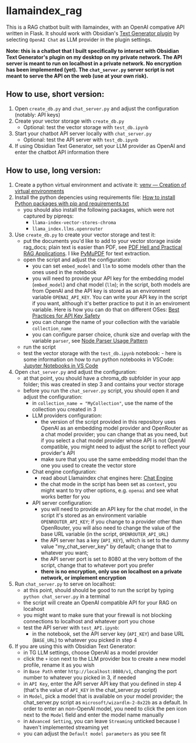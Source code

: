 # llamaindex_rag
This is a RAG chatbot built with llamaindex, with an OpenAI compative API written in Flask. It should work with Obsidian's [Text Generator plugin](https://github.com/nhaouari/obsidian-textgenerator-plugin) by selecting `OpenAI Chat` as LLM provider in the plugin settings.  

**Note: this is a chatbot that I built specifically to interact with Obsidian Text Generator's plugin on my desktop on my private network. The API server is meant to run on localhost in a private network. No encryption has been implemented (yet). The `chat_server.py` server script is not meant to serve the API on the web (use at your own risk).**

## How to use, short version:

1. Open `create_db.py` and `chat_server.py` and adjust the configuration (notably: API keys)
2. Create your vector storage with `create_db.py`
   - Optional: test the vector storage with `test_db.ipynb`
3. Start your chatbot API server locally with `chat_server.py`
   - Optional: test the API server with `test_db.ipynb`
4. If using Obsidian Text Generator, set your LLM provider as OpenAI and enter the chatbot API information there


## How to use, long version:

1. Create a python virtual environment and activate it: [venv — Creation of virtual environments](https://docs.python.org/3/library/venv.html)
2. Install the python depencies using requirements file: [How to install Python packages with pip and requirements.txt](https://note.nkmk.me/en/python-pip-install-requirements/)
   - you should also install the following packages, which were not captured by pipreqs:
      - `llama-index-vector-stores-chroma`
      - `llama_index.llms.openrouter`
3. Use `create_db.py` to create your vector storage and test it:
   - put the documents you'd like to add to your vector storage inside rag_docs; plain text is easier than PDF, see [PDF Hell and Practical RAG Applications](https://unstract.com/blog/pdf-hell-and-practical-rag-applications/). I like [PyMuPDF](https://pymupdf.readthedocs.io) for text extraction.
   - open the script and adjust the configuration:
      - you can set `embed_model` and `llm` to some models other than the ones used in the notebook
      - you will need to provide your API key for the embedding model (`embed_model`) and chat model (`llm`); in the script, both models are from OpenAI and the API key is stored as an environment variable `OPENAI_API_KEY`. You can write your API key in the script if you want, although it's better practice to put it in an enviroment variable. Here is how you can do that on different OSes: [Best Practices for API Key Safety](https://help.openai.com/en/articles/5112595-best-practices-for-api-key-safety)
      - you can change the name of your collection with the variable `collection_name`
      - you can configure parser choice, chunk size and overlap with the variable `parser`, see [Node Parser Usage Pattern](https://docs.llamaindex.ai/en/stable/module_guides/loading/node_parsers/) 
   - run the script
   - test the vector storage with the `test_db.ipynb` notebook:
          - here is some information on how to run python notebooks in VSCode: [Jupyter Notebooks in VS Code](https://code.visualstudio.com/docs/datascience/jupyter-notebooks)
4. Open `chat_server.py` and adjust the configuration:
   - at that point, you should have a chroma_db subfolder in your app folder; this was created in step 3 and contains your vector storage
   - before you run the `chat_server.py` script, you should open it and adjust the configuration:
      - in `collection_name = "MyCollection"`, use the name of the collection you created in 3
      - LLM providers configuration:
         - the version of the script provided in this repository uses OpenAI as an embedding model provider and OpenRouter as a chat model provider; you can change that as you need, but if you select a chat model provider whose API is not OpenAI compatible, you might need to adjust the script to reflect your provider's API
         - make sure that you use the same embedding model than the one you used to create the vector store
      - Chat engine configuration:
         - read about Llamaindex chat engines here: [Chat Engine](https://docs.llamaindex.ai/en/stable/module_guides/deploying/chat_engines/)
         - the chat mode in the script has been set as `context`, you might want to try other options, e.g. `openai` and see what works better for you
      - API server configuration:
         - you will need to provide an API key for the chat model, in the script it's stored as an environment variable `OPENROUTER_API_KEY`; if you change to a provider other than OpenRouter, you will also need to change the value of the base URL variable (in the script, `OPENROUTER_API_URL`)
         - the API server has a key (`API_KEY`), which is set to the dummy value "my_chat_server_key" by default; change that to whatever you want;
         - the API server port is set to 8080 at the very bottom of the script, change that to whatever port you prefer
         - **there is no encryption, only use on localhost on a private network, or implement encryption**
5. Run `chat_server.py` to serve on localhost:
   - at this point, should should be good to run the script by typing `python chat_server.py` in a terminal
   - the script will create an OpenAI compatible API for your RAG on locahost
   - you might want to make sure that your firewall is not blocking connections to localhost and whatever port you chose
   - test the API server with `test_API.ipynb`:
      - in the notebook, set the API server key (`API_KEY`) and base URL (`BASE_URL`) to whatever you picked in step 4
6. If you are using this with Obsidian Text Generator:
    - in TG LLM settings, choose OpenAI as a model provider
    - click the `+` icon next to the LLM provider box to create a new model profile, rename it as you wish
    - in `Base Path` enter `http://localhost:8080/v1`, changing the port number to whatever you picked in 3, if needed
    - in `API Key`, enter the API server API key that you defined in step 4 (that's the value of `API_KEY` in the chat_server.py script)
    - in `Model`, pick a model that is available on your model provider; the chat_server.py script as `microsoft/wizardlm-2-8x22b` as a default. In order to enter an non-OpenAI model, you need to click the pen icon next to the `Model` field and enter the model name manually
    - in `Advanced Setting`, you can leave `Streaming` unticked because I haven't implemented streaming yet
    - you can adjust the `Default model parameters` as you see fit

    
